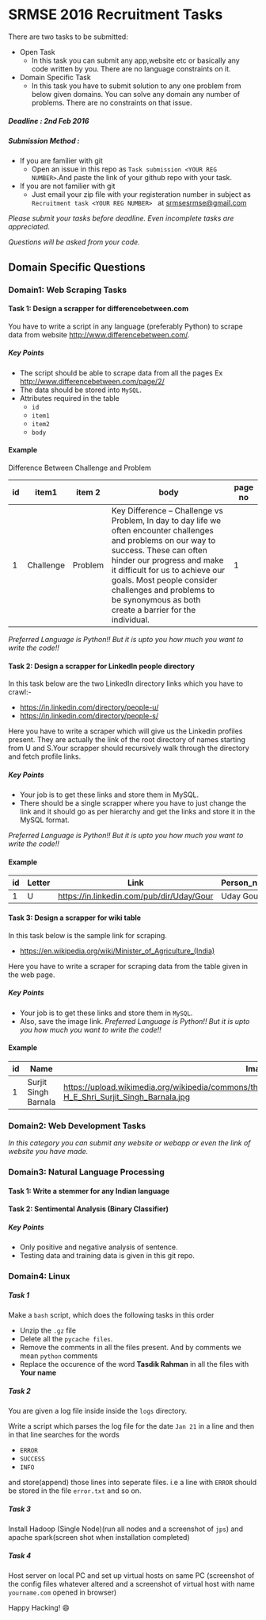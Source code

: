 # SRMSE 2016 Recruitment Tasks

There are two tasks to be submitted:
-   Open Task
    -  In this task you can submit any app,website etc or basically any code written by you. There are no language constraints on it.
-   Domain Specific Task
    - In this task you have to submit solution to any one problem from below given domains. You can solve any domain any number of problems. There are no constraints on that issue.

##### Deadline : 2nd Feb 2016
##### Submission Method :
-   If you are familier with git
    -  Open an issue in this repo as `Task submission <YOUR REG NUMBER>`.And paste the link of your github repo with your task.
-   If you are not familier with git
    -   Just email your zip file with your registeration number in subject as `Recruitment task <YOUR REG NUMBER> ` at srmsesrmse@gmail.com


_Please submit your tasks before deadline. Even incomplete tasks are appreciated._

_Questions will be asked from your code._
## Domain Specific Questions
### Domain1: Web Scraping Tasks

#### Task 1: Design a scrapper for differencebetween.com
You have to write a script in any language (preferably Python) to scrape data from website http://www.differencebetween.com/.
##### Key Points
- The script should be able to scrape data from all the pages Ex http://www.differencebetween.com/page/2/
- The data should be stored into `MySQL`.
- Attributes required in the table
    - `id`
    - `item1`
    - `item2`
    - `body`

#### Example

Difference Between Challenge and Problem

| id | item1     | item 2  | body                                                                                                                                                                                                                                                                                                                        | page no |
|----|-----------|---------|-----------------------------------------------------------------------------------------------------------------------------------------------------------------------------------------------------------------------------------------------------------------------------------------------------------------------------|---------|
| 1  | Challenge | Problem | Key Difference – Challenge vs Problem, In day to day life we often encounter challenges and problems on our way to success. These can often hinder our progress and make it difficult for us to achieve our goals. Most people consider challenges and problems to be synonymous as both create a barrier for the individual. | 1       |

_Preferred Language is Python!! But it is upto you how much you want to write the code!!_

#### Task 2: Design a scrapper for LinkedIn people directory


In this task below are the two LinkedIn directory links which you have to crawl:-
-   https://in.linkedin.com/directory/people-u/
-   https://in.linkedin.com/directory/people-s/

Here you have to write a scraper which will give us the Linkedin profiles present. They are actually the link of the root directory of names starting from U and S.Your scrapper should recursively walk through the directory and fetch profile links. 

##### Key Points
-   Your job is to get these links and store them in MySQL.
-   There should be a single scrapper where you have to just change the link and it should go as per hierarchy and get the links and store it in the MySQL format.

_Preferred Language is Python!! But it is upto you how much you want to write the code!!_

#### Example
| id | Letter | Link                                      | Person_name |
|----|--------|-------------------------------------------|-------------|
| 1  | U      | https://in.linkedin.com/pub/dir/Uday/Gour | Uday Gour   |

#### Task 3: Design a scrapper for wiki table


In this task below is the sample link for scraping.
-   https://en.wikipedia.org/wiki/Minister_of_Agriculture_(India)

Here you have to write a scraper for scraping data from the table given in the web page.


##### Key Points
-   Your job is to get these links and store them in `MySQL`.
-   Also, save the image link.
_Preferred Language is Python!! But it is upto you how much you want to write the code!!_

#### Example
| id | Name                 | Image                                                                                                                              | start_term | end_term | prime_minister   |
|----|----------------------|------------------------------------------------------------------------------------------------------------------------------------|------------|----------|------------------|
| 1  | Surjit Singh Barnala | https://upload.wikimedia.org/wikipedia/commons/thumb/0/02/H_E_Shri_Surjit_Singh_Barnala.jpg/75px-H_E_Shri_Surjit_Singh_Barnala.jpg | 1948       | 1952     | Jawaharlal Nehru |

### Domain2: Web Development Tasks

_In this category you can submit any website or webapp or even the link of website you have made._

### Domain3: Natural Language Processing

#### Task 1: Write a stemmer for any Indian language


#### Task 2: Sentimental Analysis (Binary Classifier)
##### Key Points
- Only positive and negative analysis of sentence.
- Testing data and training data is given in this git repo.

### Domain4: Linux

##### Task 1

Make a `bash` script, which does the following tasks in this order

- Unzip the `.gz` file
- Delete all the `pycache files`.
- Remove the comments in all the files present. And by comments we mean `python` comments
- Replace the occurence of the word **Tasdik Rahman** in all the files with **Your name**

##### Task 2

You are given a log file inside inside the `logs` directory.

Write a script which parses the log file for the date `Jan 21` in a line and then in that line searches for the words

- `ERROR`
- `SUCCESS`
- `INFO`

and store(append) those lines into seperate files. i.e a line with `ERROR` should be stored in the file `error.txt` and so on. 

##### Task 3

Install Hadoop (Single Node)(run all nodes and a screenshot of `jps`) and apache spark(screen shot when installation completed)

##### Task 4

Host server on local PC and set up virtual hosts on same PC (screenshot of the config files whatever altered and a screenshot of virtual host with name `yourname.com` opened in browser)

Happy Hacking! :smile:


